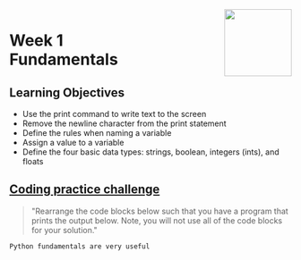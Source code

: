 <a href="../">
  <img src="/img/Python_Basics_Selection_and_Iteration_logo.avif" width="120" align="right">
</a>

# Week 1 <br> Fundamentals

## Learning Objectives
- Use the print command to write text to the screen
- Remove the newline character from the print statement
- Define the rules when naming a variable
- Assign a value to a variable
- Define the four basic data types: strings, boolean, integers (ints), and floats

## [Coding practice challenge](./lab_challenge.py)

>"Rearrange the code blocks below such that you have a program that prints the output below. Note, you will not use all of the code blocks for your solution."


```
Python fundamentals are very useful
```
